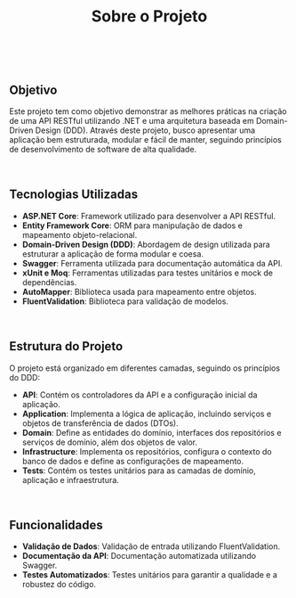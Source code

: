 <header>
    <h1>Sobre o Projeto</h1>
</header>

<br/>

<section>
    <article>
        <h2>Objetivo</h2>
        <p>Este projeto tem como objetivo demonstrar as melhores práticas na criação de uma API RESTful utilizando .NET e uma arquitetura baseada em Domain-Driven Design (DDD). Através deste projeto, busco apresentar uma aplicação bem estruturada, modular e fácil de manter, seguindo princípios de desenvolvimento de software de alta qualidade.</p>
    </article>
</section>

<br/>

<section>
    <article>
        <h2>Tecnologias Utilizadas</h2>
        <ul>
            <li><strong>ASP.NET Core</strong>: Framework utilizado para desenvolver a API RESTful.</li>
            <li><strong>Entity Framework Core</strong>: ORM para manipulação de dados e mapeamento objeto-relacional.</li>
            <li><strong>Domain-Driven Design (DDD)</strong>: Abordagem de design utilizada para estruturar a aplicação de forma modular e coesa.</li>
            <li><strong>Swagger</strong>: Ferramenta utilizada para documentação automática da API.</li>
            <li><strong>xUnit e Moq</strong>: Ferramentas utilizadas para testes unitários e mock de dependências.</li>
            <li><strong>AutoMapper</strong>: Biblioteca usada para mapeamento entre objetos.</li>
            <li><strong>FluentValidation</strong>: Biblioteca para validação de modelos.</li>
        </ul>
    </article>
</section>

<br/>

<section>
    <article>
        <h2>Estrutura do Projeto</h2>
        <p>O projeto está organizado em diferentes camadas, seguindo os princípios do DDD:</p>
        <ul>
            <li><strong>API</strong>: Contém os controladores da API e a configuração inicial da aplicação.</li>
            <li><strong>Application</strong>: Implementa a lógica de aplicação, incluindo serviços e objetos de transferência de dados (DTOs).</li>
            <li><strong>Domain</strong>: Define as entidades do domínio, interfaces dos repositórios e serviços de domínio, além dos objetos de valor.</li>
            <li><strong>Infrastructure</strong>: Implementa os repositórios, configura o contexto do banco de dados e define as configurações de mapeamento.</li>
            <li><strong>Tests</strong>: Contém os testes unitários para as camadas de domínio, aplicação e infraestrutura.</li>
        </ul>
    </article>
</section>

<br/>

<section>
    <article>
        <h2>Funcionalidades</h2>
        <ul>
            <li><strong>Validação de Dados</strong>: Validação de entrada utilizando FluentValidation.</li>
            <li><strong>Documentação da API</strong>: Documentação automatizada utilizando Swagger.</li>
            <li><strong>Testes Automatizados</strong>: Testes unitários para garantir a qualidade e a robustez do código.</li>
        </ul>
    </article>
</section>

</body>
</html>
